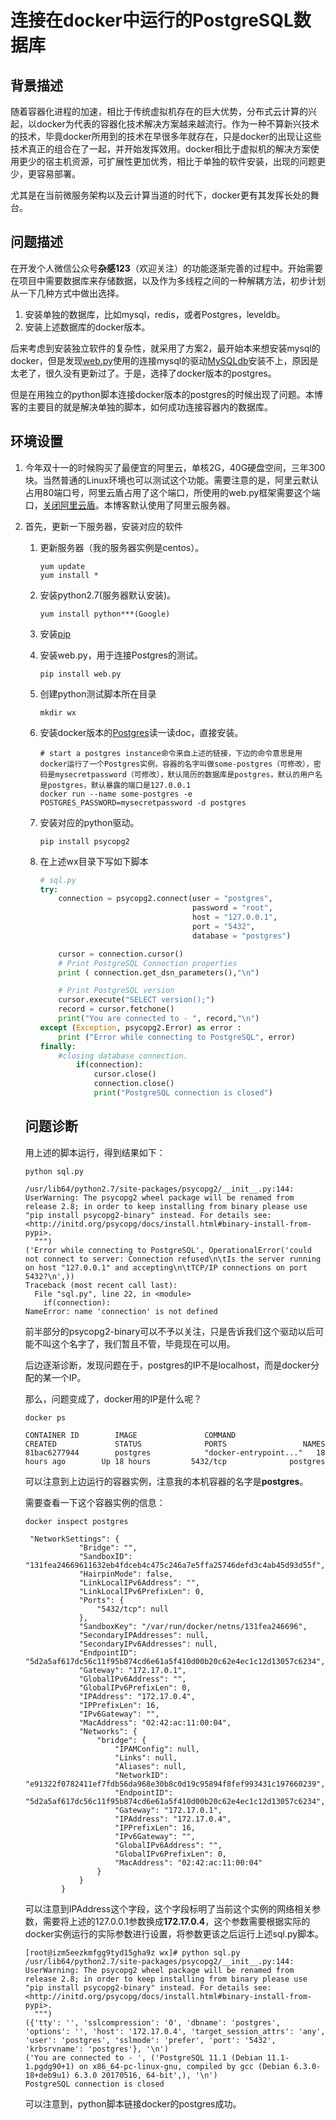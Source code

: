 

# 连接在docker中运行的PostgreSQL数据库

## 背景描述

随着容器化进程的加速，相比于传统虚拟机存在的巨大优势，分布式云计算的兴起，以docker为代表的容器化技术解决方案越来越流行。作为一种不算新兴技术的技术，毕竟docker所用到的技术在早很多年就存在，只是docker的出现让这些技术真正的组合在了一起，并开始发挥效用。docker相比于虚拟机的解决方案使用更少的宿主机资源，可扩展性更加优秀，相比于单独的软件安装，出现的问题更少，更容易部署。

尤其是在当前微服务架构以及云计算当道的时代下，docker更有其发挥长处的舞台。

## 问题描述

在开发个人微信公众号**杂感123**（欢迎关注）的功能逐渐完善的过程中。开始需要在项目中需要数据库来存储数据，以及作为多线程之间的一种解耦方法，初步计划从一下几种方式中做出选择。

1. 安装单独的数据库，比如mysql，redis，或者Postgres，leveldb。
2. 安装上述数据库的docker版本。

后来考虑到安装独立软件的复杂性，就采用了方案2，最开始本来想安装mysql的docker，但是发现[web.py](http://webpy.org)使用的连接mysql的驱动[MySQLdb](https://sourceforge.net/projects/mysql-python/files/)安装不上，原因是太老了，很久没有更新过了。于是，选择了docker版本的postgres。

但是在用独立的python脚本连接docker版本的postgres的时候出现了问题。本博客的主要目的就是解决单独的脚本，如何成功连接容器内的数据库。

## 环境设置

1. 今年双十一的时候购买了最便宜的阿里云，单核2G，40G硬盘空间，三年300块。当然普通的Linux环境也可以测试这个功能。需要注意的是，阿里云默认占用80端口号，阿里云盾占用了这个端口，所使用的web.py框架需要这个端口，[关闭阿里云盾](https://www.feiniaomy.com/post/155.html)。本博客默认使用了阿里云服务器。

2. 首先，更新一下服务器，安装对应的软件

   1. 更新服务器（我的服务器实例是centos）。

      ```shell
      yum update
      yum install *
      ```

   2. 安装python2.7(服务器默认安装)。

      ```
      yum install python***(Google)
      ```

   3. 安装[pip](https://pip.pypa.io/en/stable/installing/)

   4. 安装web.py，用于连接Postgres的测试。

      ```shell
      pip install web.py
      ```

   5. 创建python测试脚本所在目录

      ```shell
      mkdir wx
      ```

   6. 安装docker版本的[Postgres](https://hub.docker.com/_/postgres/)读一读doc，直接安装。

      ```
      # start a postgres instance命令来自上述的链接，下边的命令意思是用docker运行了一个Postgres实例，容器的名字叫做some-postgres（可修改），密码是mysecretpassword（可修改），默认简历的数据库是postgres，默认的用户名是postgres，默认暴露的端口是127.0.0.1
      docker run --name some-postgres -e POSTGRES_PASSWORD=mysecretpassword -d postgres
      ```

   7. 安装对应的python驱动。

      ```shell
      pip install psycopg2
      ```

   8. 在上述wx目录下写如下脚本

      ```python
      # sql.py
      try:
          connection = psycopg2.connect(user = "postgres",
                                        password = "root",
                                        host = "127.0.0.1",
                                        port = "5432",
                                        database = "postgres")
      
          cursor = connection.cursor()
          # Print PostgreSQL Connection properties
          print ( connection.get_dsn_parameters(),"\n")
      
          # Print PostgreSQL version
          cursor.execute("SELECT version();")
          record = cursor.fetchone()
          print("You are connected to - ", record,"\n")
      except (Exception, psycopg2.Error) as error :
          print ("Error while connecting to PostgreSQL", error)
      finally:
          #closing database connection.
              if(connection):
                  cursor.close()
                  connection.close()
                  print("PostgreSQL connection is closed")
      ```

   ## 问题诊断

   用上述的脚本运行，得到结果如下：

   ```
   python sql.py
   ```

   ```shell
   /usr/lib64/python2.7/site-packages/psycopg2/__init__.py:144: UserWarning: The psycopg2 wheel package will be renamed from release 2.8; in order to keep installing from binary please use "pip install psycopg2-binary" instead. For details see: <http://initd.org/psycopg/docs/install.html#binary-install-from-pypi>.
     """)
   ('Error while connecting to PostgreSQL', OperationalError('could not connect to server: Connection refused\n\tIs the server running on host "127.0.0.1" and accepting\n\tTCP/IP connections on port 5432?\n',))
   Traceback (most recent call last):
     File "sql.py", line 22, in <module>
       if(connection):
   NameError: name 'connection' is not defined
   ```

    前半部分的psycopg2-binary可以不予以关注，只是告诉我们这个驱动以后可能不叫这个名字了，我们暂且不管，毕竟现在可以用。

   后边逐渐诊断，发现问题在于，postgres的IP不是localhost，而是docker分配的某一个IP。

   那么，问题变成了，docker用的IP是什么呢？

   ```shell
   docker ps
   ```

   ```shell
   CONTAINER ID        IMAGE               COMMAND                  CREATED             STATUS              PORTS                 NAMES
   81bac6277944        postgres            "docker-entrypoint..."   18 hours ago        Up 18 hours         5432/tcp              postgres
   ```

   可以注意到上边运行的容器实例，注意我的本机容器的名字是**postgres**。

   需要查看一下这个容器实例的信息：

   ```
   docker inspect postgres
   ```

   ```shell
    "NetworkSettings": {
               "Bridge": "",
               "SandboxID": "131fea24669611632eb4fdceb4c475c246a7e5ffa25746defd3c4ab45d93d55f",
               "HairpinMode": false,
               "LinkLocalIPv6Address": "",
               "LinkLocalIPv6PrefixLen": 0,
               "Ports": {
                   "5432/tcp": null
               },
               "SandboxKey": "/var/run/docker/netns/131fea246696",
               "SecondaryIPAddresses": null,
               "SecondaryIPv6Addresses": null,
               "EndpointID": "5d2a5af617dc56c11f95b874cd6e61a5f410d00b20c62e4ec1c12d13057c6234",
               "Gateway": "172.17.0.1",
               "GlobalIPv6Address": "",
               "GlobalIPv6PrefixLen": 0,
               "IPAddress": "172.17.0.4",
               "IPPrefixLen": 16,
               "IPv6Gateway": "",
               "MacAddress": "02:42:ac:11:00:04",
               "Networks": {
                   "bridge": {
                       "IPAMConfig": null,
                       "Links": null,
                       "Aliases": null,
                       "NetworkID": "e91322f0782411ef7fdb56da968e30b8c0d19c95894f8fef993431c197660239",
                       "EndpointID": "5d2a5af617dc56c11f95b874cd6e61a5f410d00b20c62e4ec1c12d13057c6234",
                       "Gateway": "172.17.0.1",
                       "IPAddress": "172.17.0.4",
                       "IPPrefixLen": 16,
                       "IPv6Gateway": "",
                       "GlobalIPv6Address": "",
                       "GlobalIPv6PrefixLen": 0,
                       "MacAddress": "02:42:ac:11:00:04"
                   }
               }
           }
   ```

   可以注意到IPAddress这个字段，这个字段标明了当前这个实例的网络相关参数，需要将上述的127.0.0.1参数换成**172.17.0.4**，这个参数需要根据实际的docker实例运行的实际参数进行设置，将参数更该之后运行上述sql.py脚本。

   ```shell
   [root@izm5eezkmfgg9tyd15gha9z wx]# python sql.py
   /usr/lib64/python2.7/site-packages/psycopg2/__init__.py:144: UserWarning: The psycopg2 wheel package will be renamed from release 2.8; in order to keep installing from binary please use "pip install psycopg2-binary" instead. For details see: <http://initd.org/psycopg/docs/install.html#binary-install-from-pypi>.
     """)
   ({'tty': '', 'sslcompression': '0', 'dbname': 'postgres', 'options': '', 'host': '172.17.0.4', 'target_session_attrs': 'any', 'user': 'postgres', 'sslmode': 'prefer', 'port': '5432', 'krbsrvname': 'postgres'}, '\n')
   ('You are connected to - ', ('PostgreSQL 11.1 (Debian 11.1-1.pgdg90+1) on x86_64-pc-linux-gnu, compiled by gcc (Debian 6.3.0-18+deb9u1) 6.3.0 20170516, 64-bit',), '\n')
   PostgreSQL connection is closed
   ```

    可以注意到，python脚本链接docker的postgres成功。



